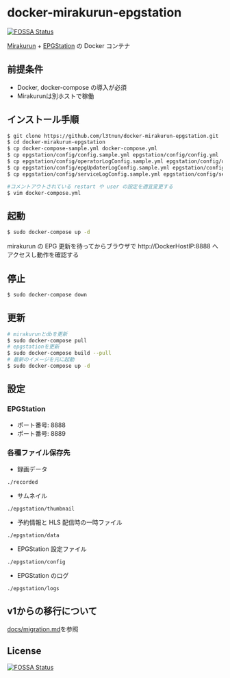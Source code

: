 # docker-mirakurun-epgstation
[![FOSSA Status](https://app.fossa.com/api/projects/git%2Bgithub.com%2Fmultiverse2011%2Fdocker-mirakurun-epgstation.svg?type=shield)](https://app.fossa.com/projects/git%2Bgithub.com%2Fmultiverse2011%2Fdocker-mirakurun-epgstation?ref=badge_shield)


[Mirakurun](https://github.com/Chinachu/Mirakurun) + [EPGStation](https://github.com/l3tnun/EPGStation) の Docker コンテナ

## 前提条件

- Docker, docker-compose の導入が必須
- Mirakurunは別ホストで稼働

## インストール手順

```sh
$ git clone https://github.com/l3tnun/docker-mirakurun-epgstation.git
$ cd docker-mirakurun-epgstation
$ cp docker-compose-sample.yml docker-compose.yml
$ cp epgstation/config/config.sample.yml epgstation/config/config.yml
$ cp epgstation/config/operatorLogConfig.sample.yml epgstation/config/operatorLogConfig.yml
$ cp epgstation/config/epgUpdaterLogConfig.sample.yml epgstation/config/epgUpdaterLogConfig.yml
$ cp epgstation/config/serviceLogConfig.sample.yml epgstation/config/serviceLogConfig.yml

#コメントアウトされている restart や user の設定を適宜変更する
$ vim docker-compose.yml
```

## 起動

```sh
$ sudo docker-compose up -d
```

mirakurun の EPG 更新を待ってからブラウザで http://DockerHostIP:8888 へアクセスし動作を確認する

## 停止

```sh
$ sudo docker-compose down
```

## 更新

```sh
# mirakurunとdbを更新
$ sudo docker-compose pull
# epgstationを更新
$ sudo docker-compose build --pull
# 最新のイメージを元に起動
$ sudo docker-compose up -d
```

## 設定

### EPGStation

* ポート番号: 8888
* ポート番号: 8889

### 各種ファイル保存先

* 録画データ

```./recorded```

* サムネイル

```./epgstation/thumbnail```

* 予約情報と HLS 配信時の一時ファイル

```./epgstation/data```

* EPGStation 設定ファイル

```./epgstation/config```

* EPGStation のログ

```./epgstation/logs```

## v1からの移行について

[docs/migration.md](docs/migration.md)を参照


## License
[![FOSSA Status](https://app.fossa.com/api/projects/git%2Bgithub.com%2Fmultiverse2011%2Fdocker-mirakurun-epgstation.svg?type=large)](https://app.fossa.com/projects/git%2Bgithub.com%2Fmultiverse2011%2Fdocker-mirakurun-epgstation?ref=badge_large)